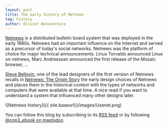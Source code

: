 ```yaml
---
layout: post
title: The early history of Netnews
tag: history
author: Olivier Bonaventure
---
```




[Netnews](https://en.wikipedia.org/wiki/Usenet) is a distributed bulletin board system that was deployed in the early 1980s. Netnews had an important influence on the Internet and served as a precursor of today's social networks. Netnews was the platform of choice for major technical announcements. Linus Torvalds announced Linux on netnews, Marc Andreessen announced the first release of the Mosaic browser, ...

[Steve Bellovin](https://www.cs.columbia.edu/~smb), one of the lead designers of the first version of Netnews recalls in [Netnews: The Origin Story](https://www.cs.columbia.edu/~smb/papers/netnews-hist.pdf) the early design choices of Netnews and places them in the historical context with the types of networks and computers that were available at that time. A nice read if you want to understand a system that influenced many other designs later.



![Netnews history]({{ site.baseurl}}/images/Usenet.png)


You can follow this blog by subscribing to its [RSS feed](http://blog.computer-networking.info/feed.xml) or by following [@cnp3_ebook on mastodon](https://mastodon.acm.org/@cnp3_ebook). 
